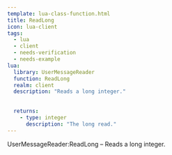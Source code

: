 ```yaml
---
template: lua-class-function.html
title: ReadLong
icon: lua-client
tags:
  - lua
  - client
  - needs-verification
  - needs-example
lua:
  library: UserMessageReader
  function: ReadLong
  realm: client
  description: "Reads a long integer."
  
  
  returns:
    - type: integer
      description: "The long read."
---
```


<div class="lua__search__keywords">
UserMessageReader:ReadLong &#x2013; Reads a long integer.
</div>
